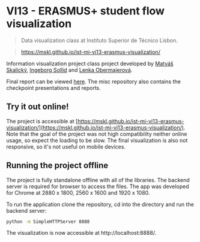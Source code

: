 # VI13 - ERASMUS+ student flow visualization
> Data visualization class at Instituto Superior de Técnico Lisbon.

> https://mskl.github.io/ist-mi-vi13-erasmus-visualization/

Information visualization project class project developed by [Matyáš Skalický](https://github.com/mskl), [Ingeborg Sollid](https://github.com/isollid) and [Lenka Obermajerová](https://github.com/LenkaObermajerova).

Final report can be viewed [here](misc/checkpoints/report/VI13Report.pdf). The misc repository also contains the checkpoint presentations and reports.

## Try it out online!
The project is accessible at [https://mskl.github.io/ist-mi-vi13-erasmus-visualization/](https://mskl.github.io/ist-mi-vi13-erasmus-visualization/). Note that the goal of the project was not high compatibility neither online usage, so expect the loading to be slow. The final visualization is also not responsive, so it's not useful on mobile devices.

## Running the project offline
The project is fully standalone offline with all of the libraries. The backend server is required for browser to access the files. The app was developed for Chrome at 2880 x 1800, 2560 x 1600 and 1920 x 1080.

To run the application clone the repository, cd into the directory and run the backend server:

``` bash
python -m SimpleHTTPServer 8888
```

The visualization is now accessible at 
http://localhost:8888/.
